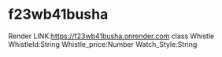 # f23wb41busha

Render LINK:https://f23wb41busha.onrender.com
class Whistle WhistleId:String Whistle_price:Number Watch_Style:String
